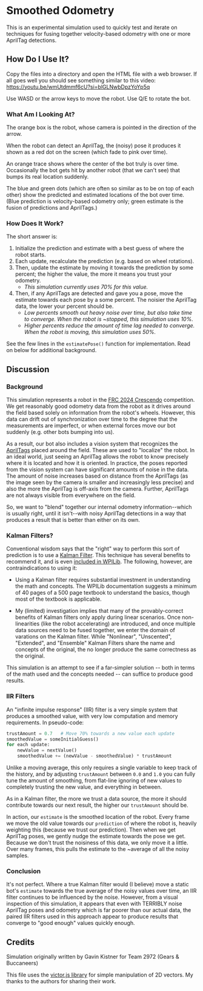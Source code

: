 # Smoothed Odometry

This is an experimental simulation used to quickly test and iterate on techniques
for fusing together velocity-based odometry with one or more AprilTag detections.

## How Do I Use It?

Copy the files into a directory and open the HTML file with a web browser. If
all goes well you should see something similar to this video:
https://youtu.be/wmUtdmmf6cU?si=blGLNwbDpzYoYp5q

Use WASD or the arrow keys to move the robot. Use Q/E to rotate the bot.


### What Am I Looking At?

The orange box is the robot, whose camera is pointed in the direction of the arrow.

When the robot can detect an AprilTag, the (noisy) pose it produces it shown
as a red dot on the screen (which fade to pink over time). 

An orange trace shows where the center of the bot truly is over time.
Occasionally the bot gets hit by another robot (that we can't see) that bumps
its real location suddenly.

The blue and green dots (which are often so similar as to be on top of each other)
show the predicted and estimated locations of the bot over time. (Blue prediction
is velocity-based odometry only; green estimate is the fusion of predictions
and AprilTags.)


### How Does It Work?

The short answer is:

1. Initialize the prediction and estimate with a best guess of
   where the robot starts.
2. Each update, recalculate the prediction (e.g. based on wheel rotations).
3. Then, update the estimate by moving it towards the prediction by some percent;
   the higher the value, the more it means you trust your odometry.
   * _This simulation currently uses 70% for this value._
4. Then, if any AprilTags are detected and gave you a pose, move the estimate
   towards each pose by a some percent. The noisier the AprilTag data, the
   lower your percent should be.
   * _Low percents smooth out heavy noise over time, but also take time to
     converge. When the robot is ~stopped, this simulation uses 10%._
   * _Higher percents reduce the amount of time lag needed to converge.
     When the robot is moving, this simulation uses 50%._

See the few lines in the `estimatePose()` function for implementation.
Read on below for additional background.


## Discussion

### Background
This simulation represents a robot in the [FRC 2024 Crescendo][1] competition.
We get reasonably good odometry data from the robot as it drives around the field
based solely on information from the robot's wheels. However, this data can drift
out of synchronization over time to the degree that the measurements are imperfect,
or when external forces move our bot suddenly (e.g. other bots bumping into us).

As a result, our bot also includes a vision system that recognizes the
[AprilTags][2] placed around the field. These are used to "localize" the robot.
In an ideal world, just seeing an AprilTag allows the robot to know precisely
where it is located and how it is oriented. In practice, the poses reported
from the vision system can have significant amounts of noise in the data. The
amount of noise increases based on distance from the AprilTags (as the image
seen by the camera is smaller and increasingly less precise) and also the more
the AprilTag is off-axis from the camera. Further, AprilTags are not always
visible from everywhere on the field.

So, we want to "blend" together our internal odometry information--which is
usually right, until it isn't--with noisy AprilTag detections in a way that
produces a result that is better than either on its own.


### Kalman Filters?

Conventional wisdom says that the "right" way to perform this sort of prediction
is to use a [Kalman Filter][3]. This technique has several benefits to
recommend it, and is even [included in WPILib][4]. The following, however,
are contraindications to using it:

* Using a Kalman filter requires substantial investment in understanding the
  math and concepts. The WPILib documentation suggests a minimum of 40 pages
  of a 500 page textbook to understand the basics, though most of the textbook
  is applicable.

* My (limited) investigation implies that many of the provably-correct benefits
  of Kalman filters only apply during linear scenarios. Once non-linearities
  (like the robot accelerating) are introduced, and once multiple data sources
  need to be fused together, we enter the domain of varations on the Kalman
  filter. While "Nonlinear", "Unscented", "Extended", and "Ensemble" Kalman
  Filters share the name and concepts of the original, the no longer produce
  the same correctness as the original.

This simulation is an attempt to see if a far-simpler solution
-- both in terms of the math used and the concepts needed --
can suffice to produce good results.


### IIR Filters

An "infinite impulse response" (IIR) filter is a very simple system that 
produces a smoothed value, with very low computation and memory requirements.
In pseudo-code:

```python
trustAmount = 0.7   # Move 70% towards a new value each update
smoothedValue = someInitialGuess()
for each update:
    newValue = nextValue()
    smoothedValue += (newValue - smoothedValue) * trustAmount
```

Unlike a moving average, this only requires a single variable to keep track of
the history, and by adjusting `trustAmount` between `0.0` and `1.0` you can
fully tune the amount of smoothing, from flat-line ignoring of new values
to completely trusting the new value, and everything in between.

As in a Kalman filter, the more we trust a data source, the more it should
contribute towards our next result, the higher our `trustAmount` should be.

In action, our `estimate` is the smoothed location of the robot. Every frame
we move the old value towards our `prediction` of where the robot is, heavily
weighting this (because we trust our prediction). Then when we get AprilTag
poses, we gently nudge the estimate towards the pose we get. Because we don't
trust the noisiness of this data, we only move it a little. Over many frames,
this pulls the estimate to the ~average of all the noisy samples.


### Conclusion

It's not perfect. Where a true Kalman filter would (I believe) move a static
bot's `estimate` towards the true average of the noisy values over time, an
IIR filter continues to be influenced by the noise. However, from a visual
inspection of this simulation, it appears that even with TERRIBLY noise
AprilTag poses and odometry which is far poorer than our actual data, the
paired IIR filters used in this approach appear to produce results that
converge to "good enough" values quickly enough.


## Credits

Simulation originally written by Gavin Kistner for Team 2972 (Gears & Buccaneers)

This file uses the [victor.js library][7] for simple
manipulation of 2D vectors. My thanks to the authors for sharing their work.

[1]: https://www.firstinspires.org/robotics/frc/game-and-season
[2]: https://docs.wpilib.org/en/stable/docs/software/vision-processing/apriltag/apriltag-intro.html
[3]: https://en.wikipedia.org/wiki/Kalman_filter
[4]: https://docs.wpilib.org/en/stable/docs/software/advanced-controls/state-space/state-space-observers.html
[7]: http://victorjs.org